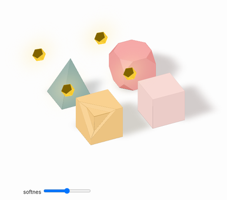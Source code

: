 <div class="example example1" style="--distance: 0.5; --soft: 0.5">
  <div class="example__view">
    <div class="grid">
      <div class="scene">
        <div class="shape shape-1">
          <div class="shape-1-1"></div>
          <div class="shape-1-2"></div>
          <div class="shape-1-3">
            <div class="shape-1-3-1">
              <div class="shape-1-3-1-1"></div>
            </div>
          </div>
          <div class="shape-1-4">
            <div class="shape-1-4-1">
              <div class="shape-1-4-1-1"></div>
            </div>
          </div>
          <div class="shape-1-5">
            <div class="shape-1-5-1">
              <div class="shape-1-5-1-1"></div>
            </div>
          </div>
          <div class="shape__shadow"></div>
        </div>
        <div class="lightsource">
          <div class="lightsource-0">
            <div class="lightsource-1">
              <div class="lightsource-1-1">
                <div class="lightsource-1-1-1">
                  <div class="lightsource-1-1-1-1"></div>
                </div>
              </div>
            </div>
            <div class="lightsource-2">
              <div class="lightsource-2-1">
                <div class="lightsource-2-1-1">
                  <div class="lightsource-2-1-1-1">
                    <div class="lightsource-2-1-1-1-1"></div>
                  </div>
                </div>
              </div>
            </div>
            <div class="lightsource-3">
              <div class="lightsource-3-1">
                <div class="lightsource-3-1-1"></div>
              </div>
              <div class="lightsource-3-2">
                <div class="lightsource-3-2-1"></div>
              </div>
            </div>
          </div>
        </div>
      </div>
      <div class="scene">
        <div class="shape shape-2">
          <div class="shape-2-1"></div>
          <div class="shape-2-2"></div>
          <div class="shape-2-3"></div>
          <div class="shape-2-4"></div>
          <div class="shape-2-5"></div>
          <div class="shape__shadow"></div>
        </div>
        <div class="lightsource">
          <div class="lightsource-0">
            <div class="lightsource-1">
              <div class="lightsource-1-1">
                <div class="lightsource-1-1-1">
                  <div class="lightsource-1-1-1-1"></div>
                </div>
              </div>
            </div>
            <div class="lightsource-2">
              <div class="lightsource-2-1">
                <div class="lightsource-2-1-1">
                  <div class="lightsource-2-1-1-1">
                    <div class="lightsource-2-1-1-1-1"></div>
                  </div>
                </div>
              </div>
            </div>
            <div class="lightsource-3">
              <div class="lightsource-3-1">
                <div class="lightsource-3-1-1"></div>
              </div>
              <div class="lightsource-3-2">
                <div class="lightsource-3-2-1"></div>
              </div>
            </div>
          </div>
        </div>
      </div>
      <div class="scene">
        <div class="shape shape-3">
          <div class="shape-3-1"></div>
          <div class="shape-3-2"></div>
          <div class="shape-3-3"></div>
          <div class="shape-3-4"></div>
          <div class="shape__shadow"></div>
        </div>
        <div class="lightsource">
          <div class="lightsource-0">
            <div class="lightsource-1">
              <div class="lightsource-1-1">
                <div class="lightsource-1-1-1">
                  <div class="lightsource-1-1-1-1"></div>
                </div>
              </div>
            </div>
            <div class="lightsource-2">
              <div class="lightsource-2-1">
                <div class="lightsource-2-1-1">
                  <div class="lightsource-2-1-1-1">
                    <div class="lightsource-2-1-1-1-1"></div>
                  </div>
                </div>
              </div>
            </div>
            <div class="lightsource-3">
              <div class="lightsource-3-1">
                <div class="lightsource-3-1-1"></div>
              </div>
              <div class="lightsource-3-2">
                <div class="lightsource-3-2-1"></div>
              </div>
            </div>
          </div>
        </div>
      </div>
      <div class="scene">
        <div class="shape shape-4">
          <div class="shape-4-1">
            <div class="shape-4-1-1"></div>
            <div class="shape-4-1-2"></div>
            <div class="shape-4-1-3"></div>
            <div class="shape-4-1-4"></div>
          </div>
          <div class="shape-4-2"></div>
          <div class="shape-4-3">
            <div class="shape-4-3-1"></div>
            <div class="shape-4-3-2"></div>
            <div class="shape-4-3-3"></div>
            <div class="shape-4-3-4"></div>
          </div>
          <div class="shape-4-4"></div>
          <div class="shape-4-5"></div>
          <div class="shape__shadow"></div>
        </div>
        <div class="lightsource">
          <div class="lightsource-0">
            <div class="lightsource-1">
              <div class="lightsource-1-1">
                <div class="lightsource-1-1-1">
                  <div class="lightsource-1-1-1-1"></div>
                </div>
              </div>
            </div>
            <div class="lightsource-2">
              <div class="lightsource-2-1">
                <div class="lightsource-2-1-1">
                  <div class="lightsource-2-1-1-1">
                    <div class="lightsource-2-1-1-1-1"></div>
                  </div>
                </div>
              </div>
            </div>
            <div class="lightsource-3">
              <div class="lightsource-3-1">
                <div class="lightsource-3-1-1"></div>
              </div>
              <div class="lightsource-3-2">
                <div class="lightsource-3-2-1"></div>
              </div>
            </div>
          </div>
        </div>
      </div>
    </div>
    <div class="controls">
      <label>
        softnes
        <input class="range" type="range" id="E1softnes" name="E1softnes" min="0" max="100" value="50"
          oninput="updateShape1()" />
      </label>
    </div>
  </div>
</div>

<style>
  .example1 .example__view {
    aspect-ratio: 1;
  }
  .example1 .grid {
    width: 100%; height: 100%;
    box-sizing: border-box;
    padding: 15%;
    display: grid;
    align-items: center;
    justify-items: center;
    grid-template-columns: 1fr 1fr;
    gap: 5%;
    font-size: 10px;
    --size: min(10vw, 10vh);
    transform: rotateX(-125deg) rotateZ(25deg);
    translate: 0 3em;
    transform-style: preserve-3d;
  }

  .example1 .scene {
    position: relative;
    transform-style: preserve-3d;
  }

  .example1 .scene *, .scene *::before, .lightsource::after, .shape__shadow::before {
    position: absolute;
    transform-style: preserve-3d;
    transform-origin: top left;
  }
  .example1 .scene *::before, .lightsource::after, .shape__shadow::before {
    content: '';
    display: block;
    width: 100%; height: 100%;
  }

  .example1 .lightsource {
    --side: min(2vw, 2vh);
    --angle: -41.8deg;
    --color: #ffc600;
    top: 50%;
    left: 50%;
    width: calc(var(--side) * 1.62);
    height: calc(var(--side) * 1.54);
    transform-origin: center;
    transform: translate(-50%, -50%) rotateX(180deg) rotateY(-30deg) rotateX(-10deg) translateZ(calc(var(--size) * (2 + var(--distance))));
  }
  .example1 .lightsource div {
    width: var(--side);
    height: calc((sqrt(3) / 2) * var(--side));
  }
  .example1 .lightsource div::before {
    width: 100%; height: 100%;
  }
  .example1 .lightsource::before {
    background-color: color-mix(in srgb, var(--color), black 50%);
    clip-path: polygon(0% 38%, 50% 0%, 100% 38%, 81% 100%, 19% 100%);
  }
  .example1 .lightsource::after {
    top: 50%;
    left: 50%;
    width: 150%;
    height: 150%;
    background-color: color-mix(in srgb, var(--color), white 70%);
    filter: blur(3vw);
    translate: -50% -50% -0.1px;
  }
  .example1 .lightsource-0 {
    transform: translate(calc(var(--side) * .31), calc(var(--side) * 0.16)) translateZ(calc(var(--side) * -.85)) rotateX(100.7deg);
  }
  .example1 .lightsource-0::before {
    background-color: color-mix(in srgb, var(--color), white 0%);
    clip-path: polygon(0 0, 100% 0, 50% 100%);
  }
  .example1 .lightsource-1 {
    transform: rotateZ(60deg) rotateX(var(--angle));
  }
  .example1 .lightsource-1::before {
    background-color: color-mix(in srgb, var(--color), black 5%);
    clip-path: polygon(0 0, 100% 0, 50% 100%);
  }
  .example1 .lightsource-1-1 {
    transform: rotateZ(60deg) rotateX(var(--angle));
  }
  .example1 .lightsource-1-1::before {
    background-color: color-mix(in srgb, var(--color), white 0%);
    clip-path: polygon(0 0, 100% 0, 50% 100%);
  }
  .example1 .lightsource-1-1-1 {
    left: 50%;
    top: 100%;
    transform: rotateZ(-60deg) rotateX(var(--angle));
  }
  .example1 .lightsource-1-1-1::before {
    background-color: color-mix(in srgb, var(--color), black 5%);
    clip-path: polygon(0 0, 100% 0, 50% 100%);
  }
  .example1 .lightsource-1-1-1-1 {
    transform: rotateZ(60deg) rotateX(var(--angle));
  }
  .example1 .lightsource-1-1-1-1::before {
    background-color: color-mix(in srgb, var(--color), white 0%);
    clip-path: polygon(0 0, 100% 0, 50% 100%);
  }
  .example1 .lightsource-2 {
    left: 50%;
    top: 100%;
    transform: rotateZ(-60deg) rotateX(var(--angle));
  }
  .example1 .lightsource-2::before {
    background-color: color-mix(in srgb, var(--color), black 5%);
    clip-path: polygon(0 0, 100% 0, 50% 100%);
  }
  .example1 .lightsource-2-1 {
    left: 50%;
    top: 100%;
    transform: rotateZ(-60deg) rotateX(var(--angle));
  }
  .example1 .lightsource-2-1::before {
    background-color: color-mix(in srgb, var(--color), white 0%);
    clip-path: polygon(0 0, 100% 0, 50% 100%);
  }
  .example1 .lightsource-2-1-1 {
    transform: rotateZ(60deg) rotateX(var(--angle));
  }
  .example1 .lightsource-2-1-1::before {
    background-color: color-mix(in srgb, var(--color), black 5%);
    clip-path: polygon(0 0, 100% 0, 50% 100%);
  }
  .example1 .lightsource-2-1-1-1 {
    top: 100%;
    left: 50%;
    transform: rotateZ(-60deg) rotateX(var(--angle));
  }
  .example1 .lightsource-2-1-1-1::before {
    background-color: color-mix(in srgb, var(--color), white 0%);
    clip-path: polygon(0 0, 100% 0, 50% 100%);
  }
  .example1 .lightsource-2-1-1-1-1 {
    transform: rotateZ(60deg) rotateX(var(--angle));
  }
  .example1 .lightsource-2-1-1-1-1::before {
    background-color: color-mix(in srgb, var(--color), black 5%);
    clip-path: polygon(0 0, 100% 0, 50% 100%);
  }
  .example1 .lightsource-3 {
    transform: rotateX(calc(180deg - var(--angle)));
  }
  .example1 .lightsource-3::before {
    background-color: color-mix(in srgb, var(--color), white 40%);
    clip-path: polygon(0 0, 100% 0, 50% 100%);
  }
  .example1 .lightsource-3-1 {
    transform: rotateZ(60deg) rotateX(calc(var(--angle) * -1));
  }
  .example1 .lightsource-3-1::before {
    background-color: color-mix(in srgb, var(--color), white 50%);
    clip-path: polygon(0 0, 100% 0, 50% 100%);
  }
  .example1 .lightsource-3-1-1 {
    left: 50%;
    top: 100%;
    transform: rotateZ(-60deg) rotateX(calc(var(--angle) * -1));
  }
  .example1 .lightsource-3-1-1::before {
    background-color: color-mix(in srgb, var(--color), white 55%);
    clip-path: polygon(0 0, 100% 0, 50% 100%);
  }
  .example1 .lightsource-3-2 {
    left: 50%;
    top: 100%;
    transform: rotateZ(-60deg) rotateX(calc(var(--angle) * -1));
  }
  .example1 .lightsource-3-2::before {
    background-color: color-mix(in srgb, var(--color), white 45%);
    clip-path: polygon(0 0, 100% 0, 50% 100%);
  }
  .example1 .lightsource-3-2-1 {
    transform: rotateZ(60deg) rotateX(calc(var(--angle) * -1));
  }
  .example1 .lightsource-3-2-1::before {
    background-color: color-mix(in srgb, var(--color), white 50%);
    clip-path: polygon(0 0, 100% 0, 50% 100%);
  }





  .example1 .shape {
    top: 50%;
    left: 50%;
    --k: calc((1 - var(--soft)) * 0.5 + (1 - var(--distance)) * 0.5);
    transform-origin: center;
    transform: translate(-50%, -50%);
  }
  .example1 .shape__shadow {
    top: calc(var(--size) * -2);
    left: calc(var(--size) * -2);
    width: calc(var(--size) * 5);
    height: calc(var(--size) * 5);
    translate: 0 0 0.1px;
    filter: blur(calc(var(--size) * var(--soft) * .2 + var(--size) * 0.02));
  }
  .example1 .shape-1 .shape__shadow::before {
    background-color: hsl(37deg 89% 10% / 20%);
    clip-path: polygon(
        40% 60%, 
        52% calc(70% - (1% * var(--distance))), 
        calc(80.5% - (2.1% * var(--distance))) calc(70.1% - (1.9% * var(--distance))), 
        calc(80.3% - (2.2% * var(--distance))) calc(41.5% + (.5% * var(--distance))), 
        60% 40%);
  }
  .example1 .shape-2 .shape__shadow::before {
    background-color: hsl(9deg 71% 10% / 20%);
    clip-path: polygon(
        40% 60%, 
        52% calc(70% - (1% * var(--distance))), 
        calc(80.5% - (2.1% * var(--distance))) calc(70.1% - (1.9% * var(--distance))), 
        calc(80.3% - (2.2% * var(--distance))) calc(41.5% + (.5% * var(--distance))), 
        60% 40%);
  }
  .example1 .shape-3 .shape__shadow::before {
    background-color: hsl(165deg 15% 10% / 20%);
    clip-path: polygon(
        40% 60%, 
        calc(74.3% - (2.8% * var(--distance))) calc(58.7% - (1% * var(--distance))), 
        60% 40%);
  }
  .example1 .shape-4 .shape__shadow::before {
    background-color: hsl(9deg 71% 10% / 20%);
    clip-path: polygon(
        45.8% 60%, 
        calc(60.5% - (0.9% * var(--distance))) calc(68.4% + (1.6% * var(--distance))),
        calc(72.1% - (0.5% * var(--distance))) calc(68.4% + (1.6% * var(--distance))),
        calc(80.6% - (2.4% * var(--distance))) calc(61.2% - (0.8% * var(--distance))),
        calc(80.4% - (2.3% * var(--distance))) calc(49.7% + (0.3% * var(--distance))),
        calc(72.1% - (1.6% * var(--distance))) calc(41.5% + (0.8% * var(--distance))),
        calc(60.5% - (1.0% * var(--distance))) calc(41.5% + (0.9% * var(--distance))),
        calc(54.2% - (1.0% * var(--distance))) 40%,
        45.8% 40%,
        42.8% 40.3%,
        40% 45.7%);
  }


  .example1 .shape-1 {
    --color: #F6BD60;
    width: var(--size);
    height: var(--size);
    background-color: color-mix(in srgb, var(--color), black 60%);
  }

  .example1 .shape-1-1 {
    width: var(--size);
    height: var(--size);
    background-color: color-mix(in srgb, color-mix(in srgb, var(--color), black calc(15% * var(--k))), black 10%);
    transform-origin: top right;
    transform: rotateY(-90deg);
  }

  .example1 .shape-1-2 {
    width: var(--size);
    height: var(--size);
    background-color: color-mix(in srgb, color-mix(in srgb, var(--color), black calc(15% * var(--k))), black 15%);
    transform-origin: bottom left;
    transform: rotateX(90deg);
  }

  .example1 .shape-1-3 {
    width: var(--size);
    height: var(--size);
    transform: rotateX(270deg);
  }

  .example1 .shape-1-3::before {
    background-color: color-mix(in srgb, color-mix(in srgb, var(--color), white calc(50% * var(--k))), black 5%);
    clip-path: polygon(0% 0%, 100% 0%, 100% 100%, 80% 100%, 0% 20%);
  }

  .example1 .shape-1-3-1 {
    top: 20%;
    width: calc(var(--size) * 1.13);
    height: calc(var(--size) * 0.21);
    transform: rotateZ(45deg) rotateX(110deg);
  }

  .example1 .shape-1-3-1::before {
    background-color: color-mix(in srgb, var(--color), white calc(70% * var(--k)));
    clip-path: polygon(0% 0%, 100% 0%, 81.5% 100%, 18.6% 100%);
  }

  .example1 .shape-1-3-1-1 {
    left: 18.6%;
    top: 100%;
    width: calc(var(--size) * 0.71);
    height: calc(var(--size) * 0.355);
    transform: rotateX(-110deg);
  }

  .example1 .shape-1-3-1-1::before {
    background-color: color-mix(in srgb, color-mix(in srgb, var(--color), white calc(50% * var(--k))), black 5%);
    clip-path: polygon(0% 0%, 100% 0%, 50% 100%);
  }

  .example1 .shape-1-4 {
    width: var(--size);
    height: var(--size);
    transform: rotateY(90deg);
  }

  .example1 .shape-1-4::before {
    background-color: color-mix(in srgb, color-mix(in srgb, var(--color), white calc(50% * var(--k))), black 3%);
    clip-path: polygon(0% 0%, 0% 100%, 100% 100%, 100% 80%, 20% 0%);
  }

  .example1 .shape-1-4-1 {
    left: 20%;
    width: calc(var(--size) * 0.21);
    height: calc(var(--size) * 1.13);
    transform: rotateZ(-45deg) rotateY(-110deg);
  }

  .example1 .shape-1-4-1::before {
    background-color: color-mix(in srgb, var(--color), white calc(70% * var(--k)));
    clip-path: polygon(0% 0%, 0% 100%, 100% 81.5%, 100% 18.6%);
  }

  .example1 .shape-1-4-1-1 {
    left: 100%;
    top: 18.6%;
    width: calc(var(--size) * 0.355);
    height: calc(var(--size) * 0.71);
    transform: rotateY(110deg);
  }

  .example1 .shape-1-4-1-1::before {
    background-color: color-mix(in srgb, color-mix(in srgb, var(--color), white calc(50% * var(--k))), black 3%);
    clip-path: polygon(0% 0%, 0% 100%, 100% 50%);
  }

  .example1 .shape-1-5 {
    width: var(--size);
    height: var(--size);
    transform: translateZ(calc(var(--size) * -1)) rotateX(0deg);
  }

  .example1 .shape-1-5::before {
    background-color: color-mix(in srgb, var(--color), white calc(60% * var(--k)));
    clip-path: polygon(80% 0%, 100% 0%, 100% 100%, 0% 100%, 0% 80%);
  }

  .example1 .shape-1-5-1 {
    top: 80%;
    width: calc(var(--size) * 0.21);
    height: calc(var(--size) * 1.13);
    transform: rotateZ(-135deg) rotateY(-110deg);
  }

  .example1 .shape-1-5-1::before {
    background-color: color-mix(in srgb, var(--color), white calc(70% * var(--k)));
    clip-path: polygon(0% 0%, 0% 100%, 100% 81.5%, 100% 18.6%);
  }

  .example1 .shape-1-5-1-1 {
    left: 100%;
    top: 18.6%;
    width: calc(var(--size) * 0.355);
    height: calc(var(--size) * 0.71);
    transform: rotateY(110deg);
  }

  .example1 .shape-1-5-1-1::before {
    background-color: color-mix(in srgb, var(--color), white calc(60% * var(--k)));
    clip-path: polygon(0% 0%, 0% 100%, 100% 50%);
  }





  .example1 .shape-2 {
    --color: #F5CAC3;
    width: var(--size);
    height: var(--size);
    background-color: color-mix(in srgb, var(--color), black 60%);
  }
  .example1 .shape-2-1 {
    width: var(--size);
    height: var(--size);
    background-color: color-mix(in srgb, color-mix(in srgb, var(--color), white calc(50% * var(--k))), black 5%);
    transform: rotateX(-90deg);
  }
  .example1 .shape-2-2 {
    width: var(--size);
    height: var(--size);
    background-color: color-mix(in srgb, color-mix(in srgb, var(--color), white calc(50% * var(--k))), black 3%);
    transform: rotateY(90deg);
  }
  .example1 .shape-2-3 {
    width: var(--size);
    height: var(--size);
    background-color: color-mix(in srgb, color-mix(in srgb, var(--color), black calc(15% * var(--k))), black 15%);
    transform-origin: bottom left;
    transform: rotateX(90deg);
  }
  .example1 .shape-2-4 {
    width: var(--size);
    height: var(--size);
    background-color: color-mix(in srgb, color-mix(in srgb, var(--color), black calc(15% * var(--k))), black 10%);
    transform-origin: top right;
    transform: rotateY(-90deg);
  }
  .example1 .shape-2-5 {
    width: var(--size);
    height: var(--size);
    background-color: color-mix(in srgb, var(--color), white calc(60% * var(--k)));
    translate: 0 0 calc(var(--size) * -1);
  }





  .example1 .shape-3 {
    --color: #84A59D;
    width: var(--size);
    height: var(--size);
    background-color: color-mix(in srgb, var(--color), black 60%);
  }
  .example1 .shape-3-1 {
    left: 0px;
    top: 0px;
    width: var(--size);
    height: calc(var(--size) * 1.4);
    transform: rotateX(-69deg);
  }
  .example1 .shape-3-1::before {
    background-color: color-mix(in srgb, var(--color), white calc(20% * var(--k)));
    clip-path: polygon(0 0, 100% 0, 50% 100%);
  }
  .example1 .shape-3-2 {
    left: 0px;
    top: 0px;
    width: calc(var(--size) * 1.4);
    height: var(--size);
    transform: rotateY(69deg);
  }
  .example1 .shape-3-2::before {
    background-color: color-mix(in srgb, var(--color), white calc(40% * var(--k)));
    clip-path: polygon(0 0, 100% 50%, 0% 100%);
  }
  .example1 .shape-3-3 {
    left: 0px;
    bottom: 0px;
    width: var(--size);
    height: calc(var(--size) * 1.4);
    transform-origin: bottom left;
    transform: rotateX(69deg);
  }
  .example1 .shape-3-3::before {
    background-color: color-mix(in srgb, color-mix(in srgb, var(--color), black calc(15% * var(--k))), black 20%);
    clip-path: polygon(50% 0, 100% 100%, 0% 100%);
  }
  .example1 .shape-3-4 {
    right: 0px;
    top: 0px;
    width: calc(var(--size) * 1.4);
    height: var(--size);
    transform-origin: top right;
    transform: rotateY(-69deg);
  }
  .example1 .shape-3-4::before {
    background-color: color-mix(in srgb, color-mix(in srgb, var(--color), black calc(15% * var(--k))), black 15%);
    clip-path: polygon(0 50%, 100% 0, 100% 100%);
  }





  .example1 .shape-4 {
    --color: #F28482;
    --side: calc(var(--size) * (sqrt(2) - 1));
    --point: calc((var(--size) - var(--side)) / 2);
    width: var(--size);
    height: var(--size);
  }
  .example1 .shape-4::before {
    background-color: color-mix(in srgb, var(--color), black 60%);
    clip-path: polygon(var(--point) 0, calc(100% - var(--point)) 0, 100% var(--point), 100% calc(100% - var(--point)), calc(100% - var(--point)) 100%, var(--point) 100%, 0 calc(100% - var(--point)), 0 var(--point));
  }
  .example1 .shape-4-1 {
    left: 0px;
    top: 0px;
    width: var(--size);
    height: var(--size);
    transform: rotateX(-90deg);
  }
  .example1 .shape-4-1::before {
    background-color: color-mix(in srgb, color-mix(in srgb, var(--color), white calc(50% * var(--k))), black 5%);
    clip-path: polygon(var(--point) 0, calc(100% - var(--point)) 0, 100% var(--point), 100% calc(100% - var(--point)), calc(100% - var(--point)) 100%, var(--point) 100%, 0 calc(100% - var(--point)), 0 var(--point));
  }
  .example1 .shape-4-1-1 {
    left: var(--point);
    top: 0px;
    width: var(--side);
    height: calc((sqrt(3) / 2) * var(--side));
    transform: rotateZ(135deg) rotateX(55deg);
  }
  .example1 .shape-4-1-1::before {
    background-color: color-mix(in srgb, var(--color), black calc(20% * var(--k)));
    clip-path: polygon(0 0, 100% 0, 50% 100%);
  }
  .example1 .shape-4-1-2 {
    left: calc(100% - var(--point));
    top: 0px;
    width: var(--side);
    height: calc((sqrt(3) / 2) * var(--side));
    transform: rotateZ(45deg) rotateX(-235deg);
  }
  .example1 .shape-4-1-2::before {
    background-color: color-mix(in srgb, var(--color), black calc(40% * var(--k)));
    clip-path: polygon(0 0, 100% 0, 50% 100%);
  }
  .example1 .shape-4-1-3 {
    left: 0px;
    top: calc(100% - var(--point));
    width: var(--side);
    height: calc((sqrt(3) / 2) * var(--side));
    transform: rotateZ(45deg) rotateX(55deg);
  }
  .example1 .shape-4-1-3::before {
    background-color: color-mix(in srgb, var(--color), white calc(80% * var(--k)));
    clip-path: polygon(0 0, 100% 0, 50% 100%);
  }
  .example1 .shape-4-1-4 {
    left: calc(100% - var(--point));
    top: 100%;
    width: var(--side);
    height: calc((sqrt(3) / 2) * var(--side));
    transform: rotateZ(-45deg) rotateX(55deg);
  }
  .example1 .shape-4-1-4::before {
    background-color: color-mix(in srgb, color-mix(in srgb, var(--color), white calc(30% * var(--k))), black 5%);
    clip-path: polygon(0 0, 100% 0, 50% 100%);
  }
  .example1 .shape-4-2 {
    left: 0px;
    top: 0px;
    width: var(--size);
    height: var(--size);
    transform: rotateY(90deg);
  }
  .example1 .shape-4-2::before {
    background-color: color-mix(in srgb, color-mix(in srgb, var(--color), white calc(50% * var(--k))), black 3%);
    clip-path: polygon(var(--point) 0, calc(100% - var(--point)) 0, 100% var(--point), 100% calc(100% - var(--point)), calc(100% - var(--point)) 100%, var(--point) 100%, 0 calc(100% - var(--point)), 0 var(--point));
  }
  .example1 .shape-4-3 {
    left: 0px;
    top: 0px;
    width: var(--size);
    height: var(--size);
    transform-origin: bottom left;
    transform: rotateX(90deg);
  }
  .example1 .shape-4-3::before {
    background-color: color-mix(in srgb, color-mix(in srgb, var(--color), black calc(15% * var(--k))), black 15%);
    clip-path: polygon(var(--point) 0, calc(100% - var(--point)) 0, 100% var(--point), 100% calc(100% - var(--point)), calc(100% - var(--point)) 100%, var(--point) 100%, 0 calc(100% - var(--point)), 0 var(--point));
  }
  .example1 .shape-4-3-1 {
    left: var(--point);
    top: 0px;
    width: var(--side);
    height: calc((sqrt(3) / 2) * var(--side));
    transform: rotateZ(135deg) rotateX(55deg);
  }
  .example1 .shape-4-3-1::before {
    background-color: color-mix(in srgb, color-mix(in srgb, var(--color), white calc(30% * var(--k))), black 5%);
    clip-path: polygon(0 0, 100% 0, 50% 100%);
  }
  .example1 .shape-4-3-2 {
    left: calc(100% - var(--point));
    top: 0px;
    width: var(--side);
    height: calc((sqrt(3) / 2) * var(--side));
    transform: rotateZ(45deg) rotateX(-235deg);
  }
  .example1 .shape-4-3-2::before {
    background-color: color-mix(in srgb, color-mix(in srgb, var(--color), white calc(10% * var(--k))), black 10%);
    clip-path: polygon(0 0, 100% 0, 50% 100%);
  }
  .example1 .shape-4-3-3 {
    left: 0px;
    top: calc(100% - var(--point));
    width: var(--side);
    height: calc((sqrt(3) / 2) * var(--side));
    transform: rotateZ(45deg) rotateX(55deg);
  }
  .example1 .shape-4-3-3::before {
    background-color: color-mix(in srgb, var(--color), black calc(50% * var(--k)));
    clip-path: polygon(0 0, 100% 0, 50% 100%);
  }
  .example1 .shape-4-3-4 {
    left: calc(100% - var(--point));
    top: 100%;
    width: var(--side);
    height: calc((sqrt(3) / 2) * var(--side));
    transform: rotateZ(-45deg) rotateX(55deg);
  }
  .example1 .shape-4-3-4::before {
    background-color: color-mix(in srgb, var(--color), black calc(90% * var(--k)));
    clip-path: polygon(0 0, 100% 0, 50% 100%);
  }
  .example1 .shape-4-4 {
    left: 0px;
    top: 0px;
    width: var(--size);
    height: var(--size);
    transform-origin: top right;
    transform: rotateY(-90deg);
  }
  .example1 .shape-4-4::before {
    background-color: color-mix(in srgb, color-mix(in srgb, var(--color), black calc(15% * var(--k))), black 10%);
    clip-path: polygon(var(--point) 0, calc(100% - var(--point)) 0, 100% var(--point), 100% calc(100% - var(--point)), calc(100% - var(--point)) 100%, var(--point) 100%, 0 calc(100% - var(--point)), 0 var(--point));
  }
  .example1 .shape-4-5 {
    left: 0px;
    top: 0px;
    width: var(--size);
    height: var(--size);
    translate: 0 0 calc(var(--size) * -1);
  }
  .example1 .shape-4-5::before {
    background-color: color-mix(in srgb, var(--color), white calc(60% * var(--k)));
    clip-path: polygon(var(--point) 0, calc(100% - var(--point)) 0, 100% var(--point), 100% calc(100% - var(--point)), calc(100% - var(--point)) 100%, var(--point) 100%, 0 calc(100% - var(--point)), 0 var(--point));
  }
</style>

<script>
  const shapesExample1 = document.querySelector('.example1');
  const E1softnes = document.querySelector('#E1softnes');
  
  function updateShape1(value) {
    shapesExample1.setAttribute('style',`--distance: 0.5; --soft: ${E1softnes.value / 100};`);
  }
</script>
